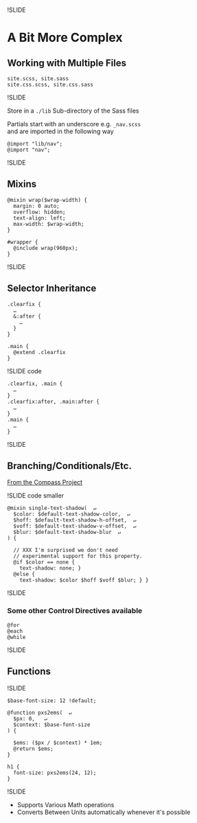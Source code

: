!SLIDE 

A Bit More Complex
==================

Working with Multiple Files
---------------------------

    site.scss, site.sass
    site.css.scss, site.css.sass

!SLIDE 

Store in a `./lib` Sub-directory of the Sass files

Partials start with an underscore e.g. `_nav.scss`  
and are imported in the following way

    @import "lib/nav";
    @import "nav";

!SLIDE 

Mixins
------

    @mixin wrap($wrap-width) {
      margin: 0 auto;
      overflow: hidden;
      text-align: left;
      max-width: $wrap-width;
    }
    
    #wrapper {
      @include wrap(960px);
    }

!SLIDE 

Selector Inheritance
--------------------

    .clearfix { 
      …
      &:after {
        …
      }
    }
    
    .main {
      @extend .clearfix
    }

!SLIDE code

    .clearfix, .main {
      …
    }
    .clearfix:after, .main:after {
      …
    }
    .main {
      …
    }

!SLIDE 

Branching/Conditionals/Etc.
---------------------------

[From the Compass Project](http://compass-style.org/reference/compass/css3/text-shadow/ "Compass Text Shadow | Compass Documentation")

!SLIDE code smaller

    @mixin single-text-shadow(  ↵
      $color: $default-text-shadow-color,  ↵
      $hoff: $default-text-shadow-h-offset,  ↵
      $voff: $default-text-shadow-v-offset,  ↵
      $blur: $default-text-shadow-blur  ↵
    ) {

      // XXX I'm surprised we don't need 
      // experimental support for this property.
      @if $color == none {
        text-shadow: none; }
      @else {
        text-shadow: $color $hoff $voff $blur; } }

!SLIDE 

### Some other Control Directives available

    @for
    @each
    @while

!SLIDE 

Functions
---------

!SLIDE 

    $base-font-size: 12 !default;
    
    @function pxs2ems(  ↵
      $px: 0,   ↵
      $context: $base-font-size
    ) {
    
      $ems: ($px / $context) * 1em;
      @return $ems;
    }
    
    h1 {
      font-size: pxs2ems(24, 12);
    }

!SLIDE 

* Supports Various Math operations
* Converts Between Units automatically whenever it's possible

